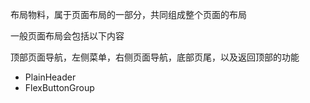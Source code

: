 布局物料，属于页面布局的一部分，共同组成整个页面的布局

一般页面布局会包括以下内容

顶部页面导航，左侧菜单，右侧页面导航，底部页尾，以及返回顶部的功能

- PlainHeader
- FlexButtonGroup